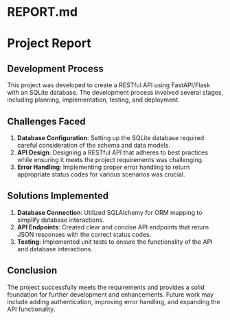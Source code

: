 # REPORT.md

# Project Report

## Development Process
This project was developed to create a RESTful API using FastAPI/Flask with an SQLite database. The development process involved several stages, including planning, implementation, testing, and deployment.

## Challenges Faced
1. **Database Configuration**: Setting up the SQLite database required careful consideration of the schema and data models.
2. **API Design**: Designing a RESTful API that adheres to best practices while ensuring it meets the project requirements was challenging.
3. **Error Handling**: Implementing proper error handling to return appropriate status codes for various scenarios was crucial.

## Solutions Implemented
1. **Database Connection**: Utilized SQLAlchemy for ORM mapping to simplify database interactions.
2. **API Endpoints**: Created clear and concise API endpoints that return JSON responses with the correct status codes.
3. **Testing**: Implemented unit tests to ensure the functionality of the API and database interactions.

## Conclusion
The project successfully meets the requirements and provides a solid foundation for further development and enhancements. Future work may include adding authentication, improving error handling, and expanding the API functionality.